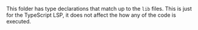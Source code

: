 This folder has type declarations that match up to the `lib` files. This is just for the TypeScript LSP, it does not affect the how any of the code is executed.